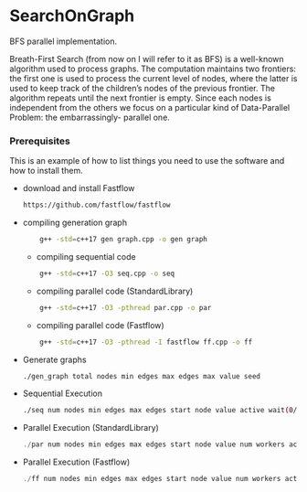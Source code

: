 # SearchOnGraph
BFS parallel implementation.


Breath-First Search (from now on I will refer to it as BFS) is a well-known
algorithm used to process graphs. The computation maintains two frontiers: the
first one is used to process the current level of nodes, where the latter is used to
keep track of the children’s nodes of the previous frontier. The algorithm repeats
until the next frontier is empty. Since each nodes is independent from the others
we focus on a particular kind of Data-Parallel Problem: the embarrassingly-
parallel one.

### Prerequisites

This is an example of how to list things you need to use the software and how to install them.
* download and install Fastflow 
  ```sh
  https://github.com/fastflow/fastflow
  ```
* compiling generation graph
  ```sh
      g++ -std=c++17 gen graph.cpp -o gen graph
  ```
  
  * compiling sequential code
  ```sh
      g++ -std=c++17 -O3 seq.cpp -o seq
  ```
  
  * compiling parallel code (StandardLibrary)
  ```sh
      g++ -std=c++17 -O3 -pthread par.cpp -o par
  ```
  
  * compiling parallel code (Fastflow)
  ```sh
      g++ -std=c++17 -O3 -pthread -I fastflow ff.cpp -o ff
  ```

* Generate graphs
   ```sh
   ./gen_graph total nodes min edges max edges max value seed
   ```
* Sequential Execution
   ```sh
   ./seq num nodes min edges max edges start node value active wait(0/1) debug(0/1)
   ```
   
* Parallel Execution (StandardLibrary)
   ```js
   ./par num nodes min edges max edges start node value num workers active wait(0/1) debug(0/1)
   ```
* Parallel Execution (Fastflow)
   ```js
   ./ff num nodes min edges max edges start node value num workers active wait(0/1) debug(0/1)
   ```


